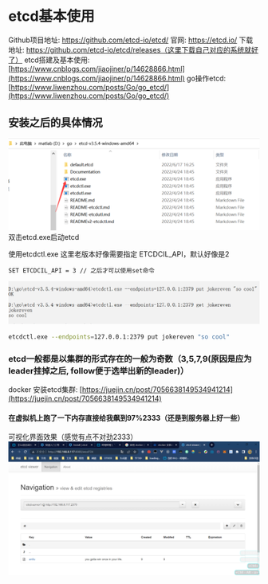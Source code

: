 # etcd基本使用

Github项目地址: https://github.com/etcd-io/etcd/
官网: https://etcd.io/
下载地址: https://github.com/etcd-io/etcd/releases（这里下载自己对应的系统就好了）
etcd搭建及基本使用: [https://www.cnblogs.com/jiaojiner/p/14628866.html](https://www.cnblogs.com/jiaojiner/p/14628866.html)
go操作etcd: [https://www.liwenzhou.com/posts/Go/go_etcd/](https://www.liwenzhou.com/posts/Go/go_etcd/)

## 安装之后的具体情况

![](./20220617164332.png)
双击etcd.exe启动etcd

使用etcdctl.exe
这里老版本好像需要指定 ETCDCIL_API，默认好像是2

```shell
SET ETCDCIL_API = 3 // 之后才可以使用set命令
```

![](./20220617164223.png)

```bash
etcdctl.exe --endpoints=127.0.0.1:2379 put jokereven "so cool"
```

### etcd一般都是以集群的形式存在的一般为奇数（3,5,7,9(原因是应为leader挂掉之后, follow便于选举出新的leader)）

docker 安装etcd集群: [https://juejin.cn/post/7056638149534941214](https://juejin.cn/post/7056638149534941214)

#### 在虚拟机上跑了一下内存直接给我飙到97%2333（还是到服务器上好一些）

可视化界面效果（感觉有点不对劲2333）
![](20220617175122.png)
